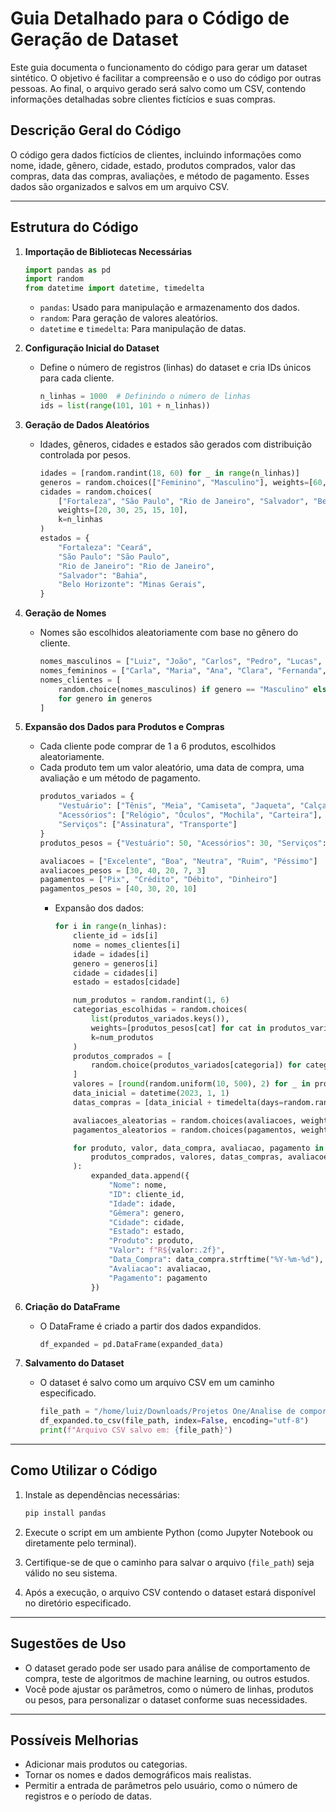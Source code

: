 # Guia Detalhado para o Código de Geração de Dataset

Este guia documenta o funcionamento do código para gerar um dataset sintético. O objetivo é facilitar a compreensão e o uso do código por outras pessoas. Ao final, o arquivo gerado será salvo como um CSV, contendo informações detalhadas sobre clientes fictícios e suas compras.

## Descrição Geral do Código

O código gera dados fictícios de clientes, incluindo informações como nome, idade, gênero, cidade, estado, produtos comprados, valor das compras, data das compras, avaliações, e método de pagamento. Esses dados são organizados e salvos em um arquivo CSV.

---

## Estrutura do Código

1. **Importação de Bibliotecas Necessárias**

   ```python
   import pandas as pd
   import random
   from datetime import datetime, timedelta
   ```

   - `pandas`: Usado para manipulação e armazenamento dos dados.
   - `random`: Para geração de valores aleatórios.
   - `datetime` e `timedelta`: Para manipulação de datas.

2. **Configuração Inicial do Dataset**

   - Define o número de registros (linhas) do dataset e cria IDs únicos para cada cliente.
     ```python
     n_linhas = 1000  # Definindo o número de linhas
     ids = list(range(101, 101 + n_linhas))
     ```

3. **Geração de Dados Aleatórios**

   - Idades, gêneros, cidades e estados são gerados com distribuição controlada por pesos.
     ```python
     idades = [random.randint(18, 60) for _ in range(n_linhas)]
     generos = random.choices(["Feminino", "Masculino"], weights=[60, 40], k=n_linhas)
     cidades = random.choices(
         ["Fortaleza", "São Paulo", "Rio de Janeiro", "Salvador", "Belo Horizonte"],
         weights=[20, 30, 25, 15, 10],
         k=n_linhas
     )
     estados = {
         "Fortaleza": "Ceará",
         "São Paulo": "São Paulo",
         "Rio de Janeiro": "Rio de Janeiro",
         "Salvador": "Bahia",
         "Belo Horizonte": "Minas Gerais",
     }
     ```

4. **Geração de Nomes**

   - Nomes são escolhidos aleatoriamente com base no gênero do cliente.
     ```python
     nomes_masculinos = ["Luiz", "João", "Carlos", "Pedro", "Lucas", "Ricardo", "Fernando", "Mateus", "Henrique", "Tiago"]
     nomes_femininos = ["Carla", "Maria", "Ana", "Clara", "Fernanda", "Juliana", "Patrícia", "Bianca", "Camila", "Larissa"]
     nomes_clientes = [
         random.choice(nomes_masculinos) if genero == "Masculino" else random.choice(nomes_femininos)
         for genero in generos
     ]
     ```

5. **Expansão dos Dados para Produtos e Compras**

   - Cada cliente pode comprar de 1 a 6 produtos, escolhidos aleatoriamente.
   - Cada produto tem um valor aleatório, uma data de compra, uma avaliação e um método de pagamento.
     ```python
     produtos_variados = {
         "Vestuário": ["Tênis", "Meia", "Camiseta", "Jaqueta", "Calça", "Boné", "Chinelo"],
         "Acessórios": ["Relógio", "Óculos", "Mochila", "Carteira"],
         "Serviços": ["Assinatura", "Transporte"]
     }
     produtos_pesos = {"Vestuário": 50, "Acessórios": 30, "Serviços": 20}

     avaliacoes = ["Excelente", "Boa", "Neutra", "Ruim", "Péssimo"]
     avaliacoes_pesos = [30, 40, 20, 7, 3]
     pagamentos = ["Pix", "Crédito", "Débito", "Dinheiro"]
     pagamentos_pesos = [40, 30, 20, 10]
     ```
     - Expansão dos dados:
       ```python
       for i in range(n_linhas):
           cliente_id = ids[i]
           nome = nomes_clientes[i]
           idade = idades[i]
           genero = generos[i]
           cidade = cidades[i]
           estado = estados[cidade]

           num_produtos = random.randint(1, 6)
           categorias_escolhidas = random.choices(
               list(produtos_variados.keys()),
               weights=[produtos_pesos[cat] for cat in produtos_variados.keys()],
               k=num_produtos
           )
           produtos_comprados = [
               random.choice(produtos_variados[categoria]) for categoria in categorias_escolhidas
           ]
           valores = [round(random.uniform(10, 500), 2) for _ in produtos_comprados]
           data_inicial = datetime(2023, 1, 1)
           datas_compras = [data_inicial + timedelta(days=random.randint(0, 365)) for _ in produtos_comprados]

           avaliacoes_aleatorias = random.choices(avaliacoes, weights=avaliacoes_pesos, k=len(produtos_comprados))
           pagamentos_aleatorios = random.choices(pagamentos, weights=pagamentos_pesos, k=len(produtos_comprados))

           for produto, valor, data_compra, avaliacao, pagamento in zip(
               produtos_comprados, valores, datas_compras, avaliacoes_aleatorias, pagamentos_aleatorios
           ):
               expanded_data.append({
                   "Nome": nome,
                   "ID": cliente_id,
                   "Idade": idade,
                   "Gêmera": genero,
                   "Cidade": cidade,
                   "Estado": estado,
                   "Produto": produto,
                   "Valor": f"R${valor:.2f}",
                   "Data_Compra": data_compra.strftime("%Y-%m-%d"),
                   "Avaliacao": avaliacao,
                   "Pagamento": pagamento
               })
       ```

6. **Criação do DataFrame**

   - O DataFrame é criado a partir dos dados expandidos.
     ```python
     df_expanded = pd.DataFrame(expanded_data)
     ```

7. **Salvamento do Dataset**

   - O dataset é salvo como um arquivo CSV em um caminho especificado.
     ```python
     file_path = "/home/luiz/Downloads/Projetos One/Analise de comportamento/dataset_clientes_final.csv"
     df_expanded.to_csv(file_path, index=False, encoding="utf-8")
     print(f"Arquivo CSV salvo em: {file_path}")
     ```

---

## Como Utilizar o Código

1. Instale as dependências necessárias:

   ```bash
   pip install pandas
   ```

2. Execute o script em um ambiente Python (como Jupyter Notebook ou diretamente pelo terminal).

3. Certifique-se de que o caminho para salvar o arquivo (`file_path`) seja válido no seu sistema.

4. Após a execução, o arquivo CSV contendo o dataset estará disponível no diretório especificado.

---

## Sugestões de Uso

- O dataset gerado pode ser usado para análise de comportamento de compra, teste de algoritmos de machine learning, ou outros estudos.
- Você pode ajustar os parâmetros, como o número de linhas, produtos ou pesos, para personalizar o dataset conforme suas necessidades.

---

## Possíveis Melhorias

- Adicionar mais produtos ou categorias.
- Tornar os nomes e dados demográficos mais realistas.
- Permitir a entrada de parâmetros pelo usuário, como o número de registros e o período de datas.




